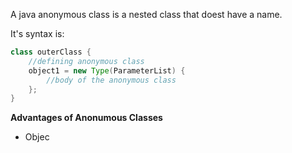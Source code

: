 A java anonymous class is a nested class that doest have a name.

It's syntax is:

```java
class outerClass {
    //defining anonymous class
    object1 = new Type(ParameterList) {
        //body of the anonymous class
    };
}
```
**Advantages of Anonumous Classes**
* Objec
